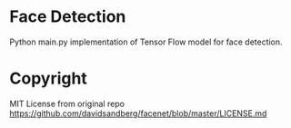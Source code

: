 # Face Detection
Python main.py implementation of Tensor Flow model for face detection. 

# Copyright
MIT License from original repo https://github.com/davidsandberg/facenet/blob/master/LICENSE.md